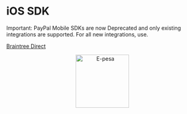 <h1> iOS SDK</h1>
<p>Important: PayPal Mobile SDKs are now Deprecated and only existing integrations are supported. For all new integrations, use.</p><a href="https://www.braintreepayments.com/products/braintree-direct"> Braintree Direct</a>
<p align="center">
	<img alt="E-pesa" src="https://imgur.com/gallery/HG4HzHX" height="140" />
</p>